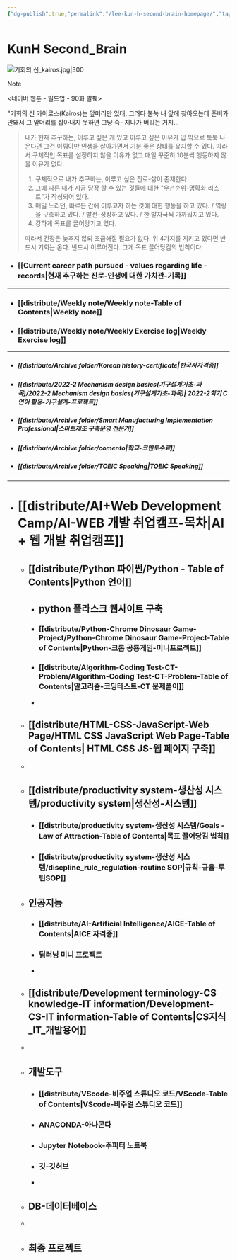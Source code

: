 ```yaml
---
{"dg-publish":true,"permalink":"/lee-kun-h-second-brain-homepage/","tags":["gardenEntry"],"noteIcon":""}
---
```


# KunH Second_Brain

![기회의 신_kairos.jpg|300](/img/user/%EC%B2%A8%EB%B6%80%ED%8C%8C%EC%9D%BC/%EA%B8%B0%ED%9A%8C%EC%9D%98%20%EC%8B%A0_kairos.jpg)

> [!NOTE]
> <네이버 웹툰 - 빌드업 - 90화 발췌>
> 
> "기회의 신 카이로스(Kairos)는 앞머리만 있대, 그러다 불쑥 내 앞에 찾아오는데 준비가 안돼서 그 앞머리를 잡아내지 못하면 그냥 슥- 지나가 버리는 거지...

> 내가 현재 추구하는, 이루고 싶은 게 있고 이루고 싶은 이유가 입 밖으로 툭툭 나온다면 그건 이뤄야만 인생을 살아가면서 기분 좋은 상태를 유지할 수 있다. 따라서 구체적인 목표를 설정하지 않을 이유가 없고 매일 꾸준히 10분씩 행동하지 않을 이유가 없다.
> 	
> 1. 구체적으로 내가 추구하는, 이루고 싶은 진로-삶이 존재한다.
> 2. 그에 따른 내가 지금 당장 할 수 있는 것들에 대한 "우선순위-명확화 리스트"가 작성되어 있다.
> 3. 매일 느리던, 빠르든 간에 이루고자 하는 것에 대한 행동을 하고 있다. / 역량을 구축하고 있다. / 발전-성장하고 있다. / 한 발자국씩 가까워지고 있다.  
> 4. 강하게 목표를 끌어당기고 있다.
> 	
> 따라서 긴장은 늦추지 않되 조급해질 필요가 없다. 위 4가지를 지키고 있다면 반드시 기회는 온다. 반드시 이루어진다. 그게 목표 끌어당김의 법칙이다.

- ### [[Current career path pursued - values ​​regarding life - records\|현재 추구하는 진로-인생에 대한 가치관-기록]]

----
- ### [[distribute/Weekly note/Weekly note-Table of Contents\|Weekly note]]
- ### [[distribute/Weekly note/Weekly Exercise Iog\|Weekly Exercise Iog]]

----
- ##### [[distribute/Archive folder/Korean history-certificate\|한국사자격증]]
- ##### [[distribute/2022-2 Mechanism design basics(기구설계기초-과목)/2022-2 Mechanism design basics(기구설계기초-과목)\| 2022-2학기 C언어 활용-기구설계-프로젝트]]
- ##### [[distribute/Archive folder/Smart Manufacturing Implementation Professional\|스마트제조 구축운영 전문가]]
- ##### [[distribute/Archive folder/comento\|학교-코멘토수료]]
- ##### [[distribute/Archive folder/TOEIC Speaking\|TOEIC Speaking]]

----


- # [[distribute/AI+Web Development Camp/AI-WEB 개발 취업캠프-목차\|AI + 웹 개발 취업캠프]]
	- ## [[distribute/Python 파이썬/Python - Table of Contents\|Python 언어]]
		- ## python 플라스크 웹사이트 구축
		- ### [[distribute/Python-Chrome Dinosaur Game-Project/Python-Chrome Dinosaur Game-Project-Table of Contents\|Python-크롬 공룡게임-미니프로젝트]]
		- ### [[distribute/Algorithm-Coding Test-CT-Problem/Algorithm-Coding Test-CT-Problem-Table of Contents\|알고리즘-코딩테스트-CT 문제풀이]]
		- 
	- ## [[distribute/HTML-CSS-JavaScript-Web Page/HTML CSS JavaScript Web Page-Table of Contents\| HTML CSS JS-웹 페이지 구축]]
	- 
	- ## [[distribute/productivity system-생산성 시스템/productivity system\|생산성-시스템]]
		- ### [[distribute/productivity system-생산성 시스템/Goals - Law of Attraction-Table of Contents\|목표 끌어당김 법칙]]
		- ### [[distribute/productivity system-생산성 시스템/discpline_rule_regulation-routine SOP\|규칙-규율-루틴SOP]]
	- ## 인공지능
		- ### [[distribute/AI-Artificial Intelligence/AICE-Table of Contents\|AICE 자격증]]
		- ### 딥러닝 미니 프로젝트
		- 
	- ## [[distribute/Development terminology-CS knowledge-IT information/Development-CS-IT information-Table of Contents\|CS지식_IT_개발용어]]
	- 
	- ## 개발도구
		- ### [[distribute/VScode-비주얼 스튜디오 코드/VScode-Table of Contents\|VScode-비주얼 스튜디오 코드]]
		- ### ANACONDA-아나콘다
		- ### Jupyter Notebook-주피터 노트북
		- ### 깃-깃허브
		- 
	- ## DB-데이터베이스
	- 
	- ## 최종 프로젝트
